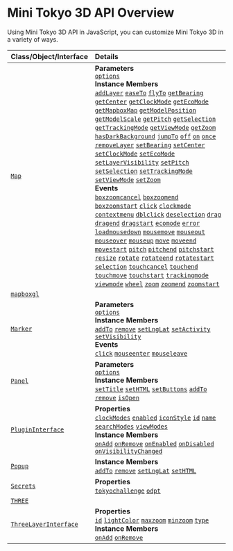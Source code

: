# Mini Tokyo 3D API Overview

Using Mini Tokyo 3D API in JavaScript, you can customize Mini Tokyo 3D in a variety of ways.

Class/Object/Interface | Details
:--|:--
[`Map`](./map.md) | **Parameters**<br>[`options`](./map.md#options-object)<br>**Instance Members**<br>[`addLayer`](./map.md#addlayer-layer) [`easeTo`](./map.md#easeto-options) [`flyTo`](./map.md#flyto-options) [`getBearing`](./map.md#getbearing) [`getCenter`](./map.md#getcenter) [`getClockMode`](./map.md#getclockmode) [`getEcoMode`](./map.md#getecomode) [`getMapboxMap`](./map.md#getmapboxmap) [`getModelPosition`](./map.md#getmodelposition-lnglat-altitude) [`getModelScale`](./map.md#getmodelscale) [`getPitch`](./map.md#getpitch) [`getSelection`](./map.md#getselection) [`getTrackingMode`](./map.md#gettrackingmode) [`getViewMode`](./map.md#getviewmode) [`getZoom`](./map.md#getzoom) [`hasDarkBackground`](./map.md#hasdarkbackground) [`jumpTo`](./map.md#jumpto-options) [`off`](./map.md#off-type-listener) [`on`](./map.md#on-type-listener) [`once`](./map.md#once-type-listener) [`removeLayer`](./map.md#removelayer-id) [`setBearing`](./map.md#setbearing-bearing) [`setCenter`](./map.md#setcenter-center) [`setClockMode`](./map.md#setclockmode-mode) [`setEcoMode`](./map.md#setecomode-mode) [`setLayerVisibility`](./map.md#setlayervisibility-layerid-visibility) [`setPitch`](./map.md#setpitch-pitch) [`setSelection`](./map.md#setselection-id) [`setTrackingMode`](./map.md#settrackingmode-mode) [`setViewMode`](./map.md#setviewmode-mode) [`setZoom`](./map.md#setzoom-zoom)<br>**Events**<br>[`boxzoomcancel`](./map.md#boxzoomcancel) [`boxzoomend`](./map.md#boxzoomend) [`boxzoomstart`](./map.md#boxzoomstart) [`click`](./map.md#click) [`clockmode`](./map.md#clockmode) [`contextmenu`](./map.md#contextmenu) [`dblclick`](./map.md#dblclick) [`deselection`](./map.md#deselection) [`drag`](./map.md#drag) [`dragend`](./map.md#dragend) [`dragstart`](./map.md#dragstart) [`ecomode`](./map.md#ecomode) [`error`](./map.md#error) [`load`](./map.md#load)[`mousedown`](./map.md#mousedown) [`mousemove`](./map.md#mousemove) [`mouseout`](./map.md#mouseout) [`mouseover`](./map.md#mouseover) [`mouseup`](./map.md#mouseup) [`move`](./map.md#move) [`moveend`](./map.md#moveend) [`movestart`](./map.md#movestart) [`pitch`](./map.md#pitch) [`pitchend`](./map.md#pitchend) [`pitchstart`](./map.md#pitchstart) [`resize`](./map.md#resize) [`rotate`](./map.md#rotate) [`rotateend`](./map.md#rotateend) [`rotatestart`](./map.md#rotatestart) [`selection`](./map.md#selection) [`touchcancel`](./map.md#touchcancel) [`touchend`](./map.md#touchend) [`touchmove`](./map.md#touchmove) [`touchstart`](./map.md#touchstart) [`trackingmode`](./map.md#trackingmode) [`viewmode`](./map.md#viewmode) [`wheel`](./map.md#wheel) [`zoom`](./map.md#zoom) [`zoomend`](./map.md#zoomend) [`zoomstart`](./map.md#zoomstart)
[`mapboxgl`](./mapboxgl.md) |
[`Marker`](./marker.md) | **Parameters**<br>[`options`](./marker.md#options-object)<br>**Instance Members**<br>[`addTo`](./marker.md#addto-map) [`remove`](./marker.md#remove) [`setLngLat`](./marker.md#setlnglat-lnglat) [`setActivity`](./marker.md#setactivity-active) [`setVisibility`](./marker.md#setvisibility-visible)<br>**Events**<br>[`click`](./marker.md#click) [`mouseenter`](./marker.md#mouseenter) [`mouseleave`](./marker.md#mouseleave)
[`Panel`](./panel.md) | **Parameters**<br>[`options`](./panel.md#options-object)<br>**Instance Members**<br>[`setTitle`](./panel.md#settitle-title) [`setHTML`](./panel.md#sethtml-html) [`setButtons`](./panel.md#setbuttons-buttons) [`addTo`](./panel.md#addto-map) [`remove`](./panel.md#remove) [`isOpen`](./panel.md#isopen)
[`PluginInterface`](./plugin.md) | **Properties**<br>[`clockModes`](./plugin.md#clockmodes-array-string) [`enabled`](./plugin.md#enabled-boolean) [`iconStyle`](./plugin.md#iconstyle-object) [`id`](./plugin.md#id-string) [`name`](./plugin.md#name-object) [`searchModes`](./plugin.md#searchmodes-array-string) [`viewModes`](./plugin.md#viewmodes-array-string)<br>**Instance Members**<br>[`onAdd`](./plugin.md#onadd-map) [`onRemove`](./plugin.md#onremove-map) [`onEnabled`](./plugin.md#onenabled) [`onDisabled`](./plugin.md#ondisabled) [`onVisibilityChanged`](./plugin.md#onvisibilitychanged-visible)
[`Popup`](./popup.md) | **Instance Members**<br>[`addTo`](./popup.md#addto-map) [`remove`](./popup.md#remove) [`setLngLat`](./popup.md#setlnglat-lnglat) [`setHTML`](./popup.md#sethtml-html)
[`Secrets`](./secrets.md) | **Properties**<br>[`tokyochallenge`](./secrets.md#tokyochallenge-string) [`odpt`](./secrets.md#odpt-string)
[`THREE`](./three.md) |
[`ThreeLayerInterface`](./three-layer.md) | **Properties**<br>[`id`](./three-layer.md#id-string) [`lightColor`](./three-layer.md#lightcolor-number-color-string) [`maxzoom`](./three-layer.md#maxzoom-number) [`minzoom`](./three-layer.md#minzoom-number) [`type`](./three-layer.md#type-string)<br>**Instance Members**<br>[`onAdd`](./three-layer.md#onadd-map-context) [`onRemove`](./three-layer.md#onremove-map-context)

